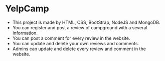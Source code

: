 # YelpCamp

- This project is made by HTML, CSS, BootStrap, NodeJS and MongoDB.
- You can register and post a review of campground with a several information. 
- You can post a comment for every review in the website.
- You can update and delete your own reviews and comments.
- Admins can update and delete every review and comment in the website.

